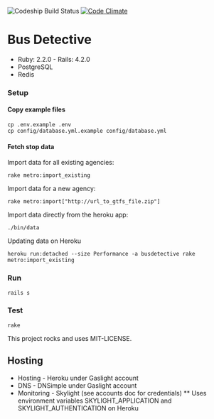 ![Codeship Build Status](https://www.codeship.io/projects/e510f2b0-afb9-0132-3257-0e5ba92aabbb/status)
[![Code Climate](https://codeclimate.com/github/bus-detective/bus-detective/badges/gpa.svg)](https://codeclimate.com/github/bus-detective/bus-detective)

# Bus Detective

* Ruby: 2.2.0 - Rails: 4.2.0
* PostgreSQL
* Redis

### Setup

#### Copy example files
    cp .env.example .env
    cp config/database.yml.example config/database.yml

#### Fetch stop data

Import data for all existing agencies:

    rake metro:import_existing

Import data for a new agency:

    rake metro:import["http://url_to_gtfs_file.zip"]

Import data directly from the heroku app:

    ./bin/data

Updating data on Heroku

    heroku run:detached --size Performance -a busdetective rake metro:import_existing

### Run

    rails s

### Test

    rake

This project rocks and uses MIT-LICENSE.


## Hosting

* Hosting - Heroku under Gaslight account
* DNS - DNSimple under Gaslight account
* Monitoring - Skylight (see accounts doc for credentials)
** Uses environment variables SKYLIGHT_APPLICATION and SKYLIGHT_AUTHENTICATION on Heroku


